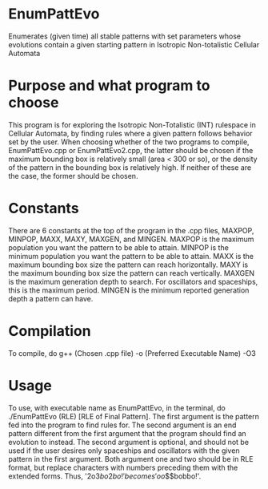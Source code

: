 # EnumPattEvo
Enumerates (given time) all stable patterns with set parameters whose evolutions contain a given starting pattern in Isotropic Non-totalistic Cellular Automata

# Purpose and what program to choose
This program is for exploring the Isotropic Non-Totalistic (INT) rulespace in Cellular Automata, by finding rules where a given pattern follows behavior set by the user. When choosing whether of the two programs to compile, EnumPattEvo.cpp or EnumPattEvo2.cpp, the latter should be chosen if the maximum bounding box is relatively small (area < 300 or so), or the density of the pattern in the bounding box is relatively high. If neither of these are the case, the former should be chosen.

# Constants
There are 6 constants at the top of the program in the .cpp files, MAXPOP, MINPOP, MAXX, MAXY, MAXGEN, and MINGEN.
MAXPOP is the maximum population you want the pattern to be able to attain.
MINPOP is the minimum population you want the pattern to be able to attain.
MAXX is the maximum bounding box size the pattern can reach horizontally.
MAXY is the maximum bounding box size the pattern can reach vertically.
MAXGEN is the maximum generation depth to search. For oscillators and spaceships, this is the maximum period.
MINGEN is the minimum reported generation depth a pattern can have.

# Compilation
To compile, do g++ (Chosen .cpp file) -o (Preferred Executable Name) -O3

# Usage
To use, with executable name as EnumPattEvo, in the terminal, do ./EnumPattEvo (RLE) \[RLE of Final Pattern]. The first argument is the pattern fed into the program to find rules for. The second argument is an end pattern different from the first argument that the program should find an evolution to instead. The second argument is optional, and should not be used if the user desires only spaceships and oscillators with the given pattern in the first argument. Both argument one and two should be in RLE format, but replace characters with numbers preceding them with the extended forms. Thus, '2o3$bo2bo!' becomes 'oo$$$bobbo!'.

